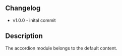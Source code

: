  ## Changelog
* v1.0.0 - inital commit

## Description
The accordion module belongs to the default content.
